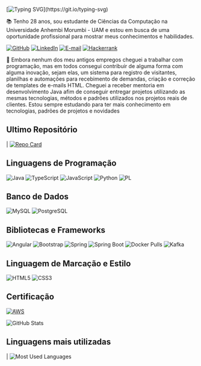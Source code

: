 [![Typing SVG](https://readme-typing-svg.herokuapp.com?font=Fira+Code&pause=1000&width=435&lines=%E2%9C%A8+Ol%C3%A1%2C+sou+Gabriel+Ferreira.)](https://git.io/typing-svg)

📚 Tenho 28 anos, sou estudante de Ciências da Computação na Universidade Anhembi Morumbi - UAM e estou em busca de uma oportunidade profissional para mostrar meus conhecimentos e habilidades.

[![GitHub](https://img.shields.io/badge/GitHub-100000?style=for-the-badge&logo=github&logoColor=white)](https://github.com/GabrielF-S)
[![LinkedIn](https://img.shields.io/badge/LinkedIn-0077B5?style=for-the-badge&logo=linkedin&logoColor=white)](https://www.linkedin.com/in/gabriel-ferreira-dos-santos-655a18145/)
[![E-mail](https://img.shields.io/badge/-Email-000?style=for-the-badge&logo=microsoft-outlook&logoColor=007BFF)](mailto:gabrielf.me@outlook.com)
[![Hackerrank](https://img.shields.io/badge/-Hackerrank-2EC866?style=for-the-badge&logo=HackerRank&logoColor=white)](https://hackerrank.com/profile/gabrielf_me)


📝 Embora nenhum dos meu antigos empregos cheguei a trabalhar com programação, mas em todos consegui contribuir de alguma forma com alguma inovação, sejam elas, um sistema para registro de visitantes, planilhas e automações para recebimento de demandas, criação e correção de templates de e-mails HTML.
Cheguei a receber mentoria em desenvolvimento Java afim de conseguir entregar projetos utilizando as mesmas tecnologias, métodos e padrões utilizados nos projetos reais de clientes. 
Estou sempre estudando para ter mais conhecimento em tecnologias, padrões de projetos e novidades


## Ultimo Repositório
| [![Repo Card](https://github-readme-stats.vercel.app/api/pin/?username=GabrielF-S&repo=UAM-A3-HospSalvacao&bg_color=000&border_color=30A3DC&show_icons=true&icon_color=30A3DC&title_color=E94D5F&text_color=FFF)](https://github.com/GabrielF-S/UAM-A3-HospSalvacao)

## Linguagens de Programação
![Java](https://img.shields.io/badge/java-%23ED8B00.svg?style=for-the-badge&logo=openjdk&logoColor=white)
![TypeScript](https://img.shields.io/badge/TypeScript-007ACC?style=for-the-badge&logo=typescript&logoColor=white)
![JavaScript](https://img.shields.io/badge/JavaScript-F7DF1E?style=for-the-badge&logo=javascript&logoColor=black)
![Python](https://img.shields.io/badge/python-3670A0?style=for-the-badge&logo=python&logoColor=ffdd54)
![PL](https://img.shields.io/badge/PL%2FSQL-FFFFFF?style=for-the-badge&logo=oracle&logoColor=FF0000&labelColor=FFFFFF&color=FF0000)

## Banco de Dados
![MySQL](https://img.shields.io/badge/MySQL-00000F?style=for-the-badge&logo=mysql&logoColor=white)
![PostgreSQL](https://img.shields.io/badge/PostgreSQL-000?style=for-the-badge&logo=postgresql)

## Bibliotecas e Frameworks
![Angular](https://img.shields.io/badge/Angular-DD0031?style=for-the-badge&logo=angular&logoColor=white)
![Bootstrap](https://img.shields.io/badge/-boostrap-0D1117?style=for-the-badge&logo=bootstrap&labelColor=0D1117)
![Spring](https://img.shields.io/badge/spring-%236DB33F.svg?style=for-the-badge&logo=spring&logoColor=white)
![Spring Boot](https://img.shields.io/badge/Spring%20Boot-6DB33F?style=for-the-badge&logo=springboot&logoColor=white)
![Docker Pulls](https://img.shields.io/badge/docker-257bd6?style=for-the-badge&logo=docker&logoColor=white)
![Kafka](https://img.shields.io/badge/Apache_Kafka-231F20?style=for-the-badge&logo=apache-kafka&logoColor=white)

## Linguagem de Marcação e Estilo
![HTML5](https://img.shields.io/badge/HTML5-E34F26?style=for-the-badge&logo=html5&logoColor=white)
![CSS3](https://img.shields.io/badge/CSS3-1572B6?style=for-the-badge&logo=css3&logoColor=white)

## Certificação
[![AWS](https://img.shields.io/badge/AWS-000.svg?style=for-the-badge&logo=amazon-aws&logoColor=white)](https://www.credly.com/badges/e8064385-e972-4f79-93e3-f81841787f4f/public_url)

![GitHub Stats](https://github-readme-stats.vercel.app/api?username=GabrielF-S&theme=transparent&bg_color=000&border_color=30A3DC&show_icons=true&icon_color=30A3DC&title_color=E94D5F&text_color=FFF)

## Linguagens mais utilizadas

| ![Most Used Languages](https://github-readme-stats-git-masterrstaa-rickstaa.vercel.app/api/top-langs/?username=GabrielF-S&bg_color=000&border_color=30A3DC&title_color=E94D5F&text_color=FFF)
